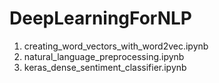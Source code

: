 # DeepLearningForNLP

1. creating_word_vectors_with_word2vec.ipynb
2. natural_language_preprocessing.ipynb
3. keras_dense_sentiment_classifier.ipynb
